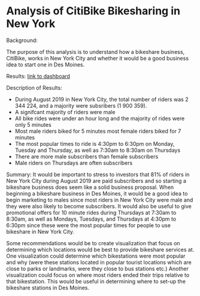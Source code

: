 # Analysis of CitiBike Bikesharing in New York

Background:

The purpose of this analysis is to understand how a bikeshare business, CitiBike, works in New York City and whether it would be a good business idea to start one in Des Moines. 

Results:
[link to dashboard](https://public.tableau.com/views/Challenge14_16367648008540/GenderofRiders?:language=en-US&publish=yes&:display_count=n&:origin=viz_share_link)

Description of Results:
- During August 2019 in New York City, the total number of riders was 2 344 224, and a majority were subsribers (1 900 359).
- A signifcant majority of riders were male
- All bike rides were under an hour long and the majority of rides were only 5 minutes
- Most male riders biked for 5 minutes most female riders biked for 7 minutes
- The most popular times to ride is 4:30pm to 6:30pm on Monday, Tuesday and Thursday, as well as 7:30am to 8:30am on Thursdays
- There are more male subscribers than female subscribers
- Male riders on Thursdays are often subscribers

Summary: It would be important to stress to investors that 81% of riders in New York City during August 2019 are paid subscribers and so starting a bikeshare business does seem like a solid business proposal. When beginning a bikeshare business in Des Moines, it would be a good idea to begin marketing to males since most riders in New York City were male and they were also likely to become subscribers. It would also be useful to give promotional offers for 10 minute rides during Thursdays at 7:30am to 8:30am, as well as Mondays, Tuesdays, and Thursdays at 4:30pm to 6:30pm since these were the most popular times for people to use bikeshare in New York City. 

Some recommendations would be to create visualization that focus on determining which locations would be best to provide bikeshare services at. One visualization could determine which bikestations were most popular and why (were these stations located in popular tourist locations which are close to parks or landmarks, were they close to bus stations etc.) Another visualization could focus on where most riders ended their trips relative to that bikestation. This would be useful in determining where to set-up the bikeshare stations in Des Moines.

